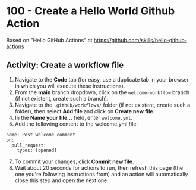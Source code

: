 # 100 - Create a Hello World Github Action

Based on "Hello GitHub Actions" at https://github.com/skills/hello-github-actions

## Activity: Create a workflow file

1. Navigate to the **Code** tab (for easy, use a duplicate tab in your browser in which you will execute these instructions).
2. From the **main** branch dropdown, click on the ```welcome-workflow``` branch (if not existent, create such a branch).
3. Navigate to the ```.github/workflows/``` folder (if not existent, create such a folder), then select **Add file** and click on **Create new file**.
4. In the **Name your file...** field, enter ```welcome.yml```.
5. Add the following content to the welcome.yml file:

```
name: Post welcome comment
on:
  pull_request:
    types: [opened]
```    
    
7. To commit your changes, click **Commit new file**.
8. Wait about 20 seconds for actions to run, then refresh this page (the one you're following instructions from) and an action will automatically close this step and open the next one.
